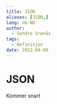```yaml
---
title: JSON
aliases: [JSON,]
lang: nb-NO
author:
  - Sondre Grønås
tags:
  - Definisjon
date: 2022-04-09
---
```

# JSON
Kommer snart